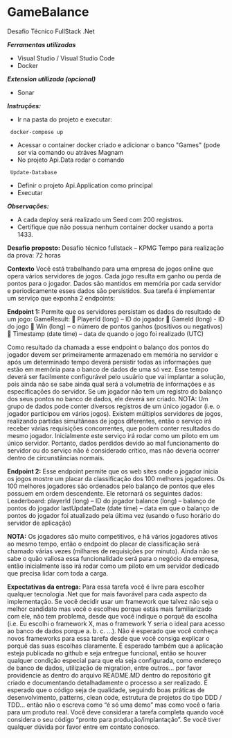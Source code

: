 # GameBalance
Desafio Técnico FullStack .Net

***Ferramentas utilizadas***
- Visual Studio / Visual Studio Code
- Docker

***Extension utilizada (opcional)***
- Sonar

***Instruções:***

- Ir na pasta do projeto e executar:
```
 docker-compose up
```
 
 - Acessar o container docker criado e adicionar o banco "Games" (pode ser via comando ou atráves Magnam
 - No projeto Api.Data rodar o comando 
```
 Update-Database
```
- Definir o projeto Api.Application como principal
 - Executar

***Observações:***
- A cada deploy será realizado um Seed com 200 registros.
- Certifique que não possua nenhum container docker usando a porta 1433.


**Desafio proposto:**
Desafio técnico fullstack – KPMG
Tempo para realização da prova: 72 horas

**Contexto**
Você está trabalhando para uma empresa de jogos online que opera vários servidores de
jogos. Cada jogo resulta em ganho ou perda de pontos para o jogador.
Dados são mantidos em memória por cada servidor e periodicamente esses dados são
persistidos. Sua tarefa é implementar um serviço que exponha 2 endpoints:

**Endpoint 1:**
Permite que os servidores persistam os dados do resultado de um jogo:
GameResult:
 PlayerId (long) – ID do jogador
 GameId (long) - ID do jogo
 Win (long) – o número de pontos ganhos (positivos ou negativos)
 Timestamp (date time) – data de quando o jogo foi realizado (UTC)

Como resultado da chamada a esse endpoint o balanço dos pontos do jogador devem ser
primeiramente armazenado em memória no servidor e após um determinado tempo deverá
persistir todas as informações que estão em memória para o banco de dados de uma só vez.
Esse tempo deverá ser facilmente configurável pelo usuário que vai implantar a solução, pois
ainda não se sabe ainda qual será a volumetria de informações e as especificações do servidor.
Se um jogador não tem um registro do balanço dos seus pontos no banco de dados, ele deverá
ser criado. NOTA: Um grupo de dados pode conter diversos registros de um único jogador (i.e.
o jogador participou em vários jogos). Existem múltiplos servidores de jogos, realizando
partidas simultâneas de jogos diferentes, então o serviço irá receber várias requisições
concorrentes, que podem conter resultados do mesmo jogador. Inicialmente este serviço irá
rodar como um piloto em um único servidor. Portanto, dados perdidos devido ao mal
funcionamento do servidor ou do serviço não é considerado crítico, mas não deveria ocorrer
dentro de circunstâncias normais.

**Endpoint 2:**
Esse endpoint permite que os web sites onde o jogador inicia os jogos mostre um placar da
classificação dos 100 melhores jogadores. Os 100 melhores jogadores são ordenados pelo
balanço de pontos que eles possuem em ordem descendente. Ele retornará os seguintes
dados:
Leaderboard:
playerId (long) – ID do jogador
balance (long) – balanço de pontos do jogador
lastUpdateDate (date time) – data em que o balanço de pontos do jogador foi atualizado pela
última vez (usando o fuso horário do servidor de aplicação)

**NOTA:**
Os jogadores são muito competitivos, e há vários jogadores ativos ao mesmo tempo, então o
endpoint do placar de classificação será chamado várias vezes (milhares de requisições por
minuto). Ainda não se sabe o quão valiosa essa funcionalidade será para o negócio da
empresa, então inicialmente isso irá rodar como um piloto em um servidor dedicado que
precisa lidar com toda a carga.

**Expectativas da entrega:**
Para essa tarefa você é livre para escolher qualquer tecnologia .Net que for mais favorável
para cada aspecto da implementação. Se você decidir usar um framework que talvez não seja
o melhor candidato mas você o escolheu porque estás mais familiarizado com ele, não tem
problema, desde que você indique o porquê da escolha (i.e. Eu escolhi o framework X, mas o
framework Y seria o ideal para acesso ao banco de dados porque a. b. c. ...). Não é esperado
que você conheça novos frameworks para essa tarefa desde que você consiga explicar o
porquê das suas escolhas claramente.
É esperado também que a aplicação esteja publicada no github e seja entregue funcional,
então se houver qualquer condição especial para que ela seja configurada, como endereço de
banco de dados, utilização de migration, entre outros... por favor providencie as dentro do
arquivo README.MD dentro do repositório git criado e documentando detalhadamente o
processo a ser realizado.
É esperado que o código seja de qualidade, seguindo boas práticas de desenvolvimento,
patterns, clean code, estrutura de projetos do tipo DDD / TDD... então não o escreva como “é
só uma demo” mas como você o faria para um produto real. Você deve considerar a tarefa
completa quando você considera o seu código “pronto para produção/implantação”.
Se você tiver qualquer dúvida por favor entre em contato conosco.
